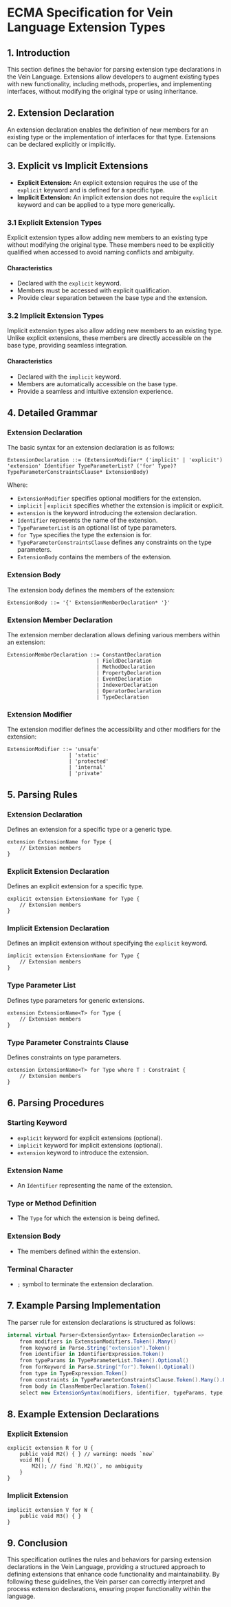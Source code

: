 # ECMA Specification for Vein Language Extension Types

## 1. Introduction

This section defines the behavior for parsing extension type declarations in the Vein Language. Extensions allow developers to augment existing types with new functionality, including methods, properties, and implementing interfaces, without modifying the original type or using inheritance.

## 2. Extension Declaration

An extension declaration enables the definition of new members for an existing type or the implementation of interfaces for that type. Extensions can be declared explicitly or implicitly.

## 3. Explicit vs Implicit Extensions

- **Explicit Extension:** An explicit extension requires the use of the `explicit` keyword and is defined for a specific type.
- **Implicit Extension:** An implicit extension does not require the `explicit` keyword and can be applied to a type more generically.

### 3.1 Explicit Extension Types

Explicit extension types allow adding new members to an existing type without modifying the original type. These members need to be explicitly qualified when accessed to avoid naming conflicts and ambiguity.

#### Characteristics
- Declared with the `explicit` keyword.
- Members must be accessed with explicit qualification.
- Provide clear separation between the base type and the extension.

### 3.2 Implicit Extension Types

Implicit extension types also allow adding new members to an existing type. Unlike explicit extensions, these members are directly accessible on the base type, providing seamless integration.

#### Characteristics
- Declared with the `implicit` keyword.
- Members are automatically accessible on the base type.
- Provide a seamless and intuitive extension experience.

## 4. Detailed Grammar

### Extension Declaration

The basic syntax for an extension declaration is as follows:

```
ExtensionDeclaration ::= (ExtensionModifier* ('implicit' | 'explicit') 'extension' Identifier TypeParameterList? ('for' Type)? TypeParameterConstraintsClause* ExtensionBody)
```

Where:
- `ExtensionModifier` specifies optional modifiers for the extension.
- `implicit` | `explicit` specifies whether the extension is implicit or explicit.
- `extension` is the keyword introducing the extension declaration.
- `Identifier` represents the name of the extension.
- `TypeParameterList` is an optional list of type parameters.
- `for Type` specifies the type the extension is for.
- `TypeParameterConstraintsClause` defines any constraints on the type parameters.
- `ExtensionBody` contains the members of the extension.

### Extension Body

The extension body defines the members of the extension:

```
ExtensionBody ::= '{' ExtensionMemberDeclaration* '}'
```

### Extension Member Declaration

The extension member declaration allows defining various members within an extension:

```
ExtensionMemberDeclaration ::= ConstantDeclaration
                             | FieldDeclaration
                             | MethodDeclaration
                             | PropertyDeclaration
                             | EventDeclaration
                             | IndexerDeclaration
                             | OperatorDeclaration
                             | TypeDeclaration
```

### Extension Modifier

The extension modifier defines the accessibility and other modifiers for the extension:

```
ExtensionModifier ::= 'unsafe'
                    | 'static'
                    | 'protected'
                    | 'internal'
                    | 'private'
```

## 5. Parsing Rules

### Extension Declaration

Defines an extension for a specific type or a generic type.

```
extension ExtensionName for Type {
    // Extension members
}
```

### Explicit Extension Declaration

Defines an explicit extension for a specific type.

```
explicit extension ExtensionName for Type {
    // Extension members
}
```

### Implicit Extension Declaration

Defines an implicit extension without specifying the `explicit` keyword.

```
implicit extension ExtensionName for Type {
    // Extension members
}
```

### Type Parameter List

Defines type parameters for generic extensions.

```
extension ExtensionName<T> for Type {
    // Extension members
}
```

### Type Parameter Constraints Clause

Defines constraints on type parameters.

```
extension ExtensionName<T> for Type where T : Constraint {
    // Extension members
}
```

## 6. Parsing Procedures

### Starting Keyword

- `explicit` keyword for explicit extensions (optional).
- `implicit` keyword for implicit extensions (optional).
- `extension` keyword to introduce the extension.

### Extension Name

- An `Identifier` representing the name of the extension.

### Type or Method Definition

- The `Type` for which the extension is being defined.

### Extension Body

- The members defined within the extension.

### Terminal Character

- `;` symbol to terminate the extension declaration.

## 7. Example Parsing Implementation

The parser rule for extension declarations is structured as follows:

```csharp
internal virtual Parser<ExtensionSyntax> ExtensionDeclaration =>
    from modifiers in ExtensionModifiers.Token().Many()
    from keyword in Parse.String("extension").Token()
    from identifier in IdentifierExpression.Token()
    from typeParams in TypeParameterList.Token().Optional()
    from forKeyword in Parse.String("for").Token().Optional()
    from type in TypeExpression.Token()
    from constraints in TypeParameterConstraintsClause.Token().Many().Optional()
    from body in ClassMemberDeclaration.Token()
    select new ExtensionSyntax(modifiers, identifier, typeParams, type, constraints, body);
```

## 8. Example Extension Declarations

### Explicit Extension

```
explicit extension R for U {
    public void M2() { } // warning: needs `new`
    void M() {
        M2(); // find `R.M2()`, no ambiguity
    }
}
```

### Implicit Extension

```
implicit extension V for W {
    public void M3() { }
}
```

## 9. Conclusion

This specification outlines the rules and behaviors for parsing extension declarations in the Vein Language, providing a structured approach to defining extensions that enhance code functionality and maintainability. By following these guidelines, the Vein parser can correctly interpret and process extension declarations, ensuring proper functionality within the language.
